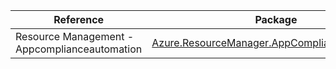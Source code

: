 | Reference | Package | Source |
|---|---|---|
|Resource Management - Appcomplianceautomation|[Azure.ResourceManager.AppComplianceAutomation](https://www.nuget.org/packages/Azure.ResourceManager.AppComplianceAutomation)|[Github](https://github.com/Azure/azure-sdk-for-net/blob/main/sdk/appcomplianceautomation/Azure.ResourceManager.AppComplianceAutomation)|
